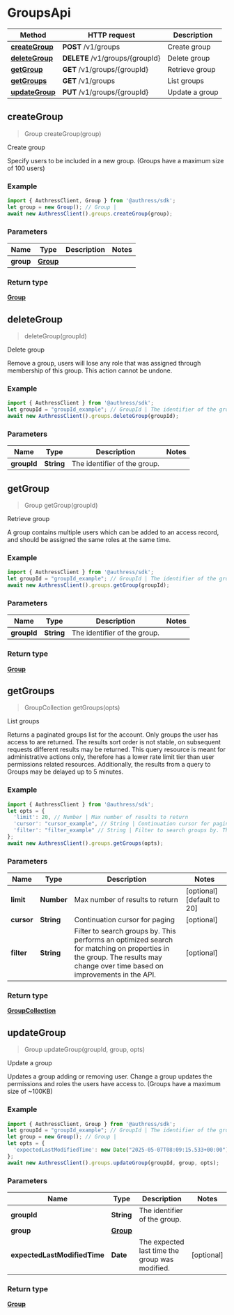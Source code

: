 # GroupsApi


Method | HTTP request | Description
------------- | ------------- | -------------
[**createGroup**](GroupsApi.md#createGroup) | **POST** /v1/groups | Create group
[**deleteGroup**](GroupsApi.md#deleteGroup) | **DELETE** /v1/groups/{groupId} | Delete group
[**getGroup**](GroupsApi.md#getGroup) | **GET** /v1/groups/{groupId} | Retrieve group
[**getGroups**](GroupsApi.md#getGroups) | **GET** /v1/groups | List groups
[**updateGroup**](GroupsApi.md#updateGroup) | **PUT** /v1/groups/{groupId} | Update a group



## createGroup

> Group createGroup(group)

Create group

Specify users to be included in a new group. (Groups have a maximum size of 100 users)

### Example

```javascript
import { AuthressClient, Group } from '@authress/sdk';
let group = new Group(); // Group | 
await new AuthressClient().groups.createGroup(group);
```

### Parameters


Name | Type | Description  | Notes
------------- | ------------- | ------------- | -------------
 **group** | [**Group**](Group.md)|  | 

### Return type

[**Group**](Group.md)


## deleteGroup

> deleteGroup(groupId)

Delete group

Remove a group, users will lose any role that was assigned through membership of this group. This action cannot be undone.

### Example

```javascript
import { AuthressClient } from '@authress/sdk';
let groupId = "groupId_example"; // GroupId | The identifier of the group.
await new AuthressClient().groups.deleteGroup(groupId);
```

### Parameters


Name | Type | Description  | Notes
------------- | ------------- | ------------- | -------------
 **groupId** | **String**| The identifier of the group. | 


## getGroup

> Group getGroup(groupId)

Retrieve group

A group contains multiple users which can be added to an access record, and should be assigned the same roles at the same time.

### Example

```javascript
import { AuthressClient } from '@authress/sdk';
let groupId = "groupId_example"; // GroupId | The identifier of the group.
await new AuthressClient().groups.getGroup(groupId);
```

### Parameters


Name | Type | Description  | Notes
------------- | ------------- | ------------- | -------------
 **groupId** | **String**| The identifier of the group. | 

### Return type

[**Group**](Group.md)


## getGroups

> GroupCollection getGroups(opts)

List groups

Returns a paginated groups list for the account. Only groups the user has access to are returned. The results sort order is not stable, on subsequent requests different results may be returned. This query resource is meant for administrative actions only, therefore has a lower rate limit tier than user permissions related resources. Additionally, the results from a query to Groups may be delayed up to 5 minutes.

### Example

```javascript
import { AuthressClient } from '@authress/sdk';
let opts = {
  'limit': 20, // Number | Max number of results to return
  'cursor': "cursor_example", // String | Continuation cursor for paging
  'filter': "filter_example" // String | Filter to search groups by. This performs an optimized search for matching on properties in the group. The results may change over time based on improvements in the API.
};
await new AuthressClient().groups.getGroups(opts);
```

### Parameters


Name | Type | Description  | Notes
------------- | ------------- | ------------- | -------------
 **limit** | **Number**| Max number of results to return | [optional] [default to 20]
 **cursor** | **String**| Continuation cursor for paging | [optional] 
 **filter** | **String**| Filter to search groups by. This performs an optimized search for matching on properties in the group. The results may change over time based on improvements in the API. | [optional] 

### Return type

[**GroupCollection**](GroupCollection.md)


## updateGroup

> Group updateGroup(groupId, group, opts)

Update a group

Updates a group adding or removing user. Change a group updates the permissions and roles the users have access to. (Groups have a maximum size of ~100KB)

### Example

```javascript
import { AuthressClient, Group } from '@authress/sdk';
let groupId = "groupId_example"; // GroupId | The identifier of the group.
let group = new Group(); // Group | 
let opts = {
  'expectedLastModifiedTime': new Date("2025-05-07T08:09:15.533+00:00") // Date | The expected last time the group was modified.
};
await new AuthressClient().groups.updateGroup(groupId, group, opts);
```

### Parameters


Name | Type | Description  | Notes
------------- | ------------- | ------------- | -------------
 **groupId** | **String**| The identifier of the group. | 
 **group** | [**Group**](Group.md)|  | 
 **expectedLastModifiedTime** | **Date**| The expected last time the group was modified. | [optional] 

### Return type

[**Group**](Group.md)

